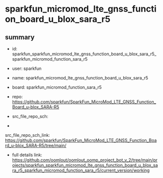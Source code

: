 # sparkfun_micromod_lte_gnss_function_board_u_blox_sara_r5
 
## summary 
* id: sparkfun_sparkfun_micromod_lte_gnss_function_board_u_blox_sara_r5_sparkfun_micromod_function_sara_r5
* user: sparkfun
* name: sparkfun_micromod_lte_gnss_function_board_u_blox_sara_r5
* board: sparkfun_micromod_function_sara_r5
* repo: https://github.com/sparkfun/SparkFun_MicroMod_LTE_GNSS_Function_Board_u-blox_SARA-R5



* src_file_repo_sch: 
*
 src_file_repo_sch_link: https://github.com/sparkfun/SparkFun_MicroMod_LTE_GNSS_Function_Board_u-blox_SARA-R5/tree/main/
* full details link: https://github.com/oomlout/oomlout_oomp_project_bot_v_2/tree/main/projects/sparkfun_sparkfun_micromod_lte_gnss_function_board_u_blox_sara_r5_sparkfun_micromod_function_sara_r5/current_version/working  






